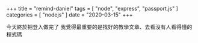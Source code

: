 +++
title = "remind-daniel"
tags = [ "node", "express", "passport.js" ]
categories = [ "nodejs" ]
date = "2020-03-15"
+++

今天終於把登入做完了
我覺得最重要的是找好的教學文章、去看沒有人看得懂的程式碼

